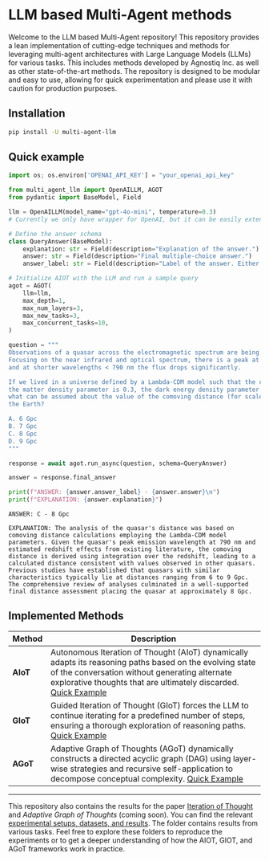 # LLM based Multi-Agent methods

Welcome to the LLM based Multi-Agent repository! This repository provides a lean implementation of cutting-edge techniques and methods for leveraging multi-agent architectures with Large Language Models (LLMs) for various tasks. This includes methods developed by Agnostiq Inc. as well as other state-of-the-art methods. The repository is designed to be modular and easy to use, allowing for quick experimentation and please use it with caution for production purposes.

## Installation

```bash
pip install -U multi-agent-llm
```
## Quick example

```python
import os; os.environ['OPENAI_API_KEY'] = "your_openai_api_key"

from multi_agent_llm import OpenAILLM, AGOT
from pydantic import BaseModel, Field

llm = OpenAILLM(model_name="gpt-4o-mini", temperature=0.3)
# Currently we only have wrapper for OpenAI, but it can be easily extended to other LLMs

# Define the answer schema
class QueryAnswer(BaseModel):
    explanation: str = Field(description="Explanation of the answer.")
    answer: str = Field(description="Final multiple-choice answer.")
    answer_label: str = Field(description="Label of the answer. Either A, B, C, or D.")

# Initialize AIOT with the LLM and run a sample query
agot = AGOT(
    llm=llm,
    max_depth=1,
    max_num_layers=3,
    max_new_tasks=3,
    max_concurrent_tasks=10,
)

question = """
Observations of a quasar across the electromagnetic spectrum are being carried out.
Focusing on the near infrared and optical spectrum, there is a peak at a wavelength of about 790 nm,
and at shorter wavelengths < 790 nm the flux drops significantly.

If we lived in a universe defined by a Lambda-CDM model such that the current Hubble constant is 70 km / s / Mpc,
the matter density parameter is 0.3, the dark energy density parameter is 0.7, and the universe is flat,
what can be assumed about the value of the comoving distance (for scale factor a=1) of this quasar from
the Earth?

A. 6 Gpc
B. 7 Gpc
C. 8 Gpc
D. 9 Gpc
"""

response = await agot.run_async(question, schema=QueryAnswer)

answer = response.final_answer

print(f"ANSWER: {answer.answer_label} - {answer.answer}\n")
print(f"EXPLANATION: {answer.explanation}")
```

```
ANSWER: C - 8 Gpc

EXPLANATION: The analysis of the quasar's distance was based on comoving distance calculations employing the Lambda-CDM model parameters. Given the quasar's peak emission wavelength at 790 nm and estimated redshift effects from existing literature, the comoving distance is derived using integration over the redshift, leading to a calculated distance consistent with values observed in other quasars. Previous studies have established that quasars with similar characteristics typically lie at distances ranging from 6 to 9 Gpc. The comprehensive review of analyses culminated in a well-supported final distance assessment placing the quasar at approximately 8 Gpc.
```

## Implemented Methods

| **Method** | **Description**                                                                                                                                                                                                                                                       |
| ---------- | --------------------------------------------------------------------------------------------------------------------------------------------------------------------------------------------------------------------------------------------------------------------- |
| **AIoT**   | Autonomous Iteration of Thought (AIoT) dynamically adapts its reasoning paths based on the evolving state of the conversation without generating alternate explorative thoughts that are ultimately discarded. [Quick Example](./examples/iot/iot-quick-example.ipynb) |
| **GIoT**   | Guided Iteration of Thought (GIoT) forces the LLM to continue iterating for a predefined number of steps, ensuring a thorough exploration of reasoning paths. [Quick Example](./examples/iot/iot-quick-example.ipynb)                                                  |
| **AGoT**   | Adaptive Graph of Thoughts (AGoT) dynamically constructs a directed acyclic graph (DAG) using layer-wise strategies and recursive self-application to decompose conceptual complexity. [Quick Example](./examples/agot/agot-quick-example.ipynb) |



------

This repository also contains the results for the paper [Iteration of Thought](https://arxiv.org/abs/2409.12618) and *Adaptive Graph of Thoughts* (coming soon). You can find the relevant [experimental setups, datasets, and results](./examples). The folder contains results from various tasks. Feel free to explore these folders to reproduce the experiments or to get a deeper understanding of how the AIOT, GIOT, and AGoT frameworks work in practice.
